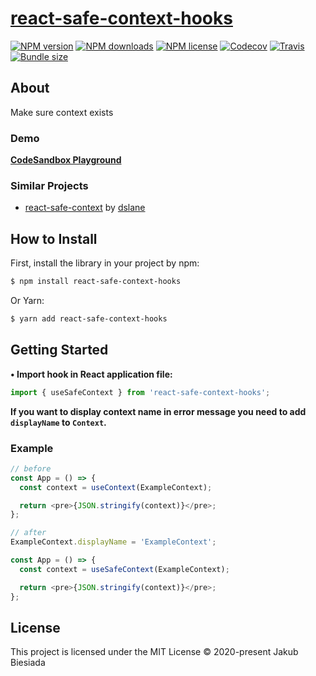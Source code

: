 # [react-safe-context-hooks](https://github.com/cool-hooks/react-safe-context-hooks)

[![NPM version](https://img.shields.io/npm/v/react-safe-context-hooks?style=flat-square)](https://www.npmjs.com/package/react-safe-context-hooks)
[![NPM downloads](https://img.shields.io/npm/dm/react-safe-context-hooks?style=flat-square)](https://www.npmjs.com/package/react-safe-context-hooks)
[![NPM license](https://img.shields.io/npm/l/react-safe-context-hooks?style=flat-square)](https://www.npmjs.com/package/react-safe-context-hooks)
[![Codecov](https://img.shields.io/codecov/c/github/cool-hooks/react-safe-context-hooks?style=flat-square)](https://codecov.io/gh/cool-hooks/react-safe-context-hooks)
[![Travis](https://img.shields.io/travis/cool-hooks/react-safe-context-hooks/master?style=flat-square)](https://travis-ci.org/cool-hooks/react-safe-context-hooks)
[![Bundle size](https://img.shields.io/bundlephobia/min/react-safe-context-hooks?style=flat-square)](https://bundlephobia.com/result?p=react-safe-context-hooks)

## About

Make sure context exists

### Demo

**[CodeSandbox Playground](https://codesandbox.io/s/react-safe-context-hooks-6me74)**

### Similar Projects

- [react-safe-context](https://github.com/dslane/react-safe-context) by [dslane](https://github.com/dslane)

## How to Install

First, install the library in your project by npm:

```sh
$ npm install react-safe-context-hooks
```

Or Yarn:

```sh
$ yarn add react-safe-context-hooks
```

## Getting Started

**• Import hook in React application file:**

```js
import { useSafeContext } from 'react-safe-context-hooks';
```

**If you want to display context name in error message you need to add `displayName` to `Context`.**

### Example

```js
// before
const App = () => {
  const context = useContext(ExampleContext);

  return <pre>{JSON.stringify(context)}</pre>;
};

// after
ExampleContext.displayName = 'ExampleContext';

const App = () => {
  const context = useSafeContext(ExampleContext);

  return <pre>{JSON.stringify(context)}</pre>;
};
```

## License

This project is licensed under the MIT License © 2020-present Jakub Biesiada
